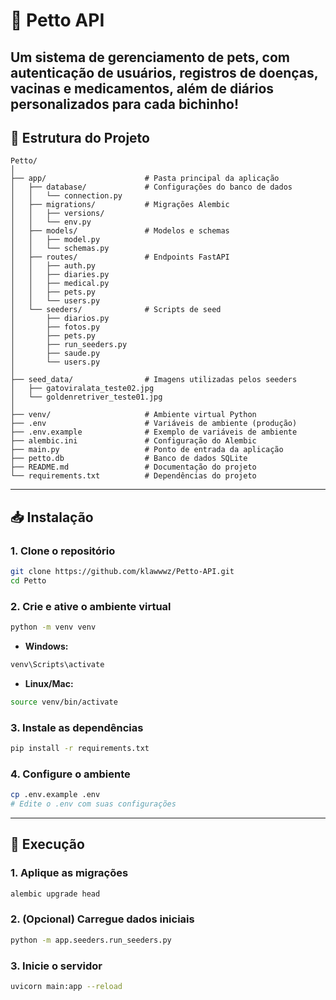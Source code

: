 # 🐾 **Petto API**

Um sistema de gerenciamento de pets, com autenticação de usuários, registros de doenças, vacinas e medicamentos, além de diários personalizados para cada bichinho!  
---
## 📁 Estrutura do Projeto

```
Petto/
│
├── app/                      # Pasta principal da aplicação
│   ├── database/             # Configurações do banco de dados
│   │   └── connection.py
│   ├── migrations/           # Migrações Alembic
│   │   ├── versions/
│   │   └── env.py
│   ├── models/               # Modelos e schemas
│   │   ├── model.py
│   │   └── schemas.py
│   ├── routes/               # Endpoints FastAPI
│   │   ├── auth.py
│   │   ├── diaries.py
│   │   ├── medical.py
│   │   ├── pets.py
│   │   └── users.py
│   └── seeders/              # Scripts de seed
│       ├── diarios.py
│       ├── fotos.py
│       ├── pets.py
│       ├── run_seeders.py
│       ├── saude.py
│       └── users.py
│
├── seed_data/                # Imagens utilizadas pelos seeders
│   ├── gatoviralata_teste02.jpg
│   └── goldenretriver_teste01.jpg
│
├── venv/                     # Ambiente virtual Python
├── .env                      # Variáveis de ambiente (produção)
├── .env.example              # Exemplo de variáveis de ambiente
├── alembic.ini               # Configuração do Alembic
├── main.py                   # Ponto de entrada da aplicação
├── petto.db                  # Banco de dados SQLite
├── README.md                 # Documentação do projeto
└── requirements.txt          # Dependências do projeto
```

---

## 📥 Instalação

### 1. Clone o repositório

```bash
git clone https://github.com/klawwwz/Petto-API.git
cd Petto
```

### 2. Crie e ative o ambiente virtual

```bash
python -m venv venv
```

- **Windows:**
```bash
venv\Scripts\activate
```

- **Linux/Mac:**
```bash
source venv/bin/activate
```

### 3. Instale as dependências

```bash
pip install -r requirements.txt
```

### 4. Configure o ambiente

```bash
cp .env.example .env
# Edite o .env com suas configurações
```

---

## 🚀 Execução

### 1. Aplique as migrações

```bash
alembic upgrade head
```

### 2. (Opcional) Carregue dados iniciais

```bash
python -m app.seeders.run_seeders.py
```

### 3. Inicie o servidor

```bash
uvicorn main:app --reload
```